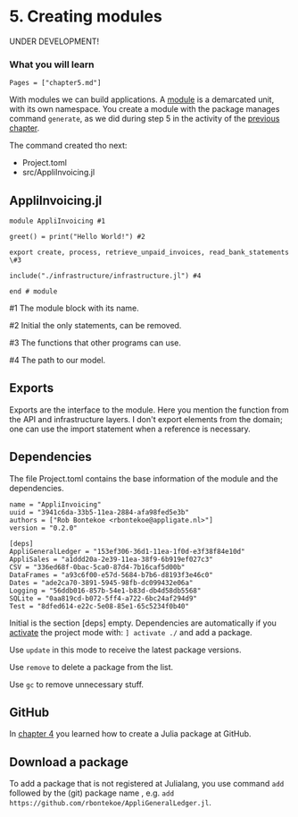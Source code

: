# 5. Creating modules

UNDER DEVELOPMENT!

### What you will learn

```@contents
Pages = ["chapter5.md"]
```

With modules we can build applications. A [module](https://docs.julialang.org/en/v1/manual/modules/index.html) is a demarcated unit, with its own namespace. You create a module with the package manages command `generate`, as we did during step 5 in the activity of the [previous chapter](https://www.appligate.nl/BAWJ/chapter4/#Create-the-base-folder-AppliInvoicing-1).

The command created tho next:
- Project.toml
- src/AppliInvoicing.jl


## AppliInvoicing.jl

```
module AppliInvoicing #1

greet() = print("Hello World!") #2

export create, process, retrieve_unpaid_invoices, read_bank_statements \#3

include("./infrastructure/infrastructure.jl") #4

end # module

```
\#1 The module block with its name.

\#2 Initial the only statements, can be removed.

\#3 The functions that other programs can use.

\#4 The path to our model.

## Exports

Exports are the interface to the module. Here you mention the function from the API and infrastructure layers. I don't export elements from the domain; one can use the import statement when a reference is necessary.

## Dependencies

The file Project.toml contains the base information of the module and the dependencies.

```
name = "AppliInvoicing"
uuid = "3941c6da-33b5-11ea-2884-afa98fed5e3b"
authors = ["Rob Bontekoe <rbontekoe@appligate.nl>"]
version = "0.2.0"

[deps]
AppliGeneralLedger = "153ef306-36d1-11ea-1f0d-e3f38f84e10d"
AppliSales = "a1ddd20a-2e39-11ea-38f9-6b919ef027c3"
CSV = "336ed68f-0bac-5ca0-87d4-7b16caf5d00b"
DataFrames = "a93c6f00-e57d-5684-b7b6-d8193f3e46c0"
Dates = "ade2ca70-3891-5945-98fb-dc099432e06a"
Logging = "56ddb016-857b-54e1-b83d-db4d58db5568"
SQLite = "0aa819cd-b072-5ff4-a722-6bc24af294d9"
Test = "8dfed614-e22c-5e08-85e1-65c5234f0b40"
```

Initial is the section [deps] empty. Dependencies are automatically if you [activate](https://www.simonwenkel.com/2018/10/06/a-brief-introduction-to-package-management-with-julia.html) the
project mode with: `] activate ./` and add a package.

Use `update` in this mode to receive the latest package versions.

Use `remove` to delete a package from the list.

Use `gc` to remove unnecessary stuff.

## GitHub

In [chapter 4](https://www.appligate.nl/BAWJ/chapter4/#Create-a-repository-on-GitHub-1) you learned how to create a Julia package at GitHub.

## Download a package

To add a package that is not registered at Julialang, you use command `add` followed by the (git) package name , e.g. `add https://github.com/rbontekoe/AppliGeneralLedger.jl`.
